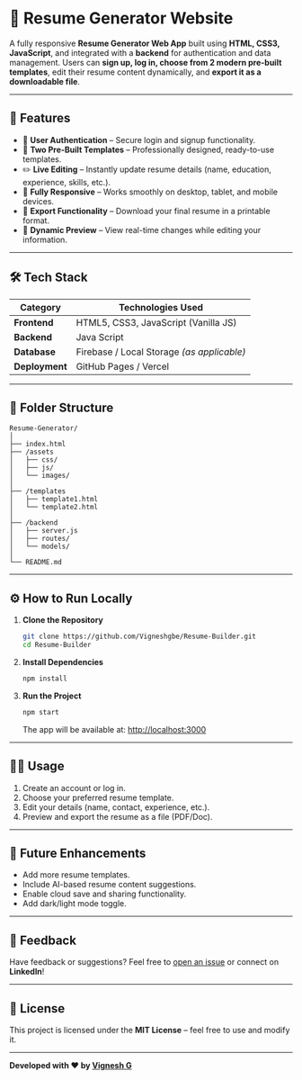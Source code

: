 # 🧾 Resume Generator Website

A fully responsive **Resume Generator Web App** built using **HTML, CSS3, JavaScript**, and integrated with a **backend** for authentication and data management. Users can **sign up, log in, choose from 2 modern pre-built templates**, edit their resume content dynamically, and **export it as a downloadable file**.

---

## 🚀 Features

* 🧠 **User Authentication** – Secure login and signup functionality.
* 🧩 **Two Pre-Built Templates** – Professionally designed, ready-to-use templates.
* ✏️ **Live Editing** – Instantly update resume details (name, education, experience, skills, etc.).
* 📱 **Fully Responsive** – Works smoothly on desktop, tablet, and mobile devices.
* 💾 **Export Functionality** – Download your final resume in a printable format.
* 🎨 **Dynamic Preview** – View real-time changes while editing your information.

---

## 🛠️ Tech Stack

| Category       | Technologies Used                                                   |
| -------------- | ------------------------------------------------------------------- |
| **Frontend**   | HTML5, CSS3, JavaScript (Vanilla JS)                                |
| **Backend**    | Java Script                                                         |
| **Database**   | Firebase / Local Storage *(as applicable)*                          |
| **Deployment** | GitHub Pages / Vercel                                               |

---

## 📂 Folder Structure

```
Resume-Generator/
│
├── index.html
├── /assets
│   ├── css/
│   ├── js/
│   └── images/
│
├── /templates
│   ├── template1.html
│   └── template2.html
│
├── /backend
│   ├── server.js
│   ├── routes/
│   └── models/
│
└── README.md
```

---

## ⚙️ How to Run Locally

1. **Clone the Repository**

   ```bash
   git clone https://github.com/Vigneshgbe/Resume-Builder.git
   cd Resume-Builder
   ```

2. **Install Dependencies**

   ```bash
   npm install
   ```

3. **Run the Project**

   ```bash
   npm start
   ```

   The app will be available at: [http://localhost:3000](http://localhost:3000)

---

## 🧑‍💻 Usage

1. Create an account or log in.
2. Choose your preferred resume template.
3. Edit your details (name, contact, experience, etc.).
4. Preview and export the resume as a file (PDF/Doc).

---

## 🧠 Future Enhancements

* Add more resume templates.
* Include AI-based resume content suggestions.
* Enable cloud save and sharing functionality.
* Add dark/light mode toggle.

---

## 💬 Feedback

Have feedback or suggestions? Feel free to [open an issue](https://github.com/Vigneshgbe/Resume-Builder/issues) or connect on **LinkedIn**!

---

## 📜 License

This project is licensed under the **MIT License** – feel free to use and modify it.

---

**Developed with ❤️ by [Vignesh G](https://github.com/Vigneshgbe)**
